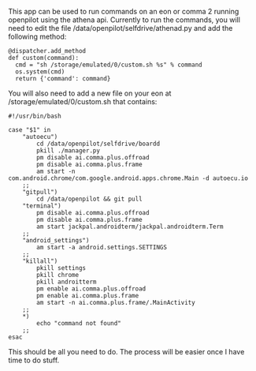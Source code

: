 This app can be used to run commands on an eon or comma 2 running openpilot using the athena api. Currently to run the commands, you will need to edit the file /data/openpilot/selfdrive/athenad.py and add the following method:

```
@dispatcher.add_method
def custom(command):
  cmd = "sh /storage/emulated/0/custom.sh %s" % command
  os.system(cmd)
  return {'command': command}
```
  
You will also need to add a new file on your eon at /storage/emulated/0/custom.sh that contains:

```
#!/usr/bin/bash

case "$1" in
	"autoecu")
		cd /data/openpilot/selfdrive/boardd
		pkill ./manager.py
		pm disable ai.comma.plus.offroad
		pm disable ai.comma.plus.frame
		am start -n com.android.chrome/com.google.android.apps.chrome.Main -d autoecu.io
    ;;
	"gitpull")
		cd /data/openpilot && git pull
	"terminal")
		pm disable ai.comma.plus.offroad
		pm disable ai.comma.plus.frame
		am start jackpal.androidterm/jackpal.androidterm.Term
	;;
	"android_settings")
		am start -a android.settings.SETTINGS
	;;
	"killall")
		pkill settings
		pkill chrome
		pkill androitterm
		pm enable ai.comma.plus.offroad
		pm enable ai.comma.plus.frame
		am start -n ai.comma.plus.frame/.MainActivity
	;;
	*)
		echo "command not found"
    ;;
esac
```



This should be all you need to do. The process will be easier once I have time to do stuff.
